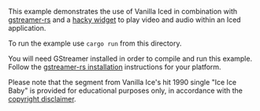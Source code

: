 This example demonstrates the use of Vanilla Iced in combination with [gstreamer-rs](https://github.com/sdroege/gstreamer-rs) and a [hacky widget](../hacky_widget/README.md) to play video and audio within an Iced application.

To run the example use `cargo run` from this directory.

You will need GStreamer installed in order to compile and run this example. Follow the [gstreamer-rs installation](https://github.com/sdroege/gstreamer-rs?tab=readme-ov-file#installation) instructions for your platform.

Please note that the segment from Vanilla Ice's hit 1990 single "Ice Ice Baby" is provided for educational purposes only, in accordance with the [copyright disclaimer](../../_sample_data/COPYRIGHT_DISCLAIMER.md).